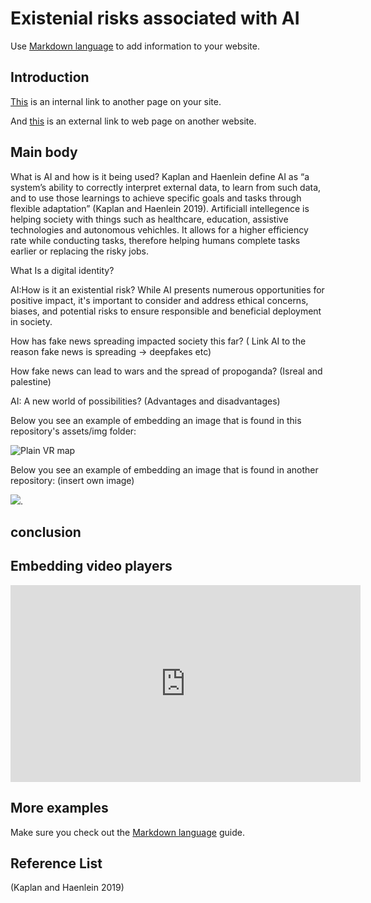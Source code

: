 # Existenial risks associated with AI
Use [Markdown language](https://guides.github.com/features/mastering-markdown/) to add information to your website. 

## Introduction
[This](https://github.com/2205845/CS220AU-DP/blob/main/assessement.md) is an internal link to another page on your site. 

And [this](https://navigatingthedigitalworld.com/docs/cs220/cs220au) is an external link to web page on another website. 

## Main body
What is AI and how is it being used?
Kaplan and Haenlein define AI as “a system’s ability to correctly interpret external data, to learn from such data, and to use those learnings to achieve specific goals and tasks through flexible adaptation” (Kaplan and Haenlein 2019). Artificiall intellegence is helping society with things such as healthcare, education, assistive technologies and autonomous vehichles. It allows for a higher efficiency rate while conducting tasks, therefore helping humans complete tasks earlier or replacing the risky jobs.



What Is a digital identity? 




AI:How is it an existential risk?
While AI presents numerous opportunities for positive impact, it's important to consider and address ethical concerns, biases, and potential risks to ensure responsible and beneficial deployment in society.




How has fake news spreading impacted society this far?
( Link AI to the reason fake news is spreading -> deepfakes etc)


How fake news can lead to wars and the spread of propoganda?
(Isreal and palestine)


AI: A new world of possibilities? (Advantages and disadvantages)



Below you see an example of embedding an image that is found in this repository's assets/img folder: 

![Plain VR map](assets/img/vr-map-plain.svg)

Below you see an example of embedding an image that is found in another repository:
(insert own image)

![](https://khofstadter.com/assets/img/2005-04-01-khofstadter-painting-chien.jpg). 
## conclusion
## Embedding video players

<iframe width="560" height="315" src="https://www.youtube.com/embed/lfPJ7Tz4JGs" title="YouTube video player" frameborder="0" allow="accelerometer; autoplay; clipboard-write; encrypted-media; gyroscope; picture-in-picture" allowfullscreen></iframe>

## More examples
Make sure you check out the [Markdown language](https://guides.github.com/features/mastering-markdown/) guide.
## Reference List
(Kaplan and Haenlein 2019)



